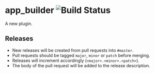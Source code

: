 app_builder ![Build Status](https://travis-ci.org/appdevdesigns/app_builder.png)
================

A new plugin.

## Releases
- New releases will be created from pull requests into `#master`.
- Pull requests should be tagged `major`, `minor` or `patch` before merging.
- Releases will increment accordingly (`<major>.<minor>.<patch>`).
- The body of the pull request will be added to the release description.
